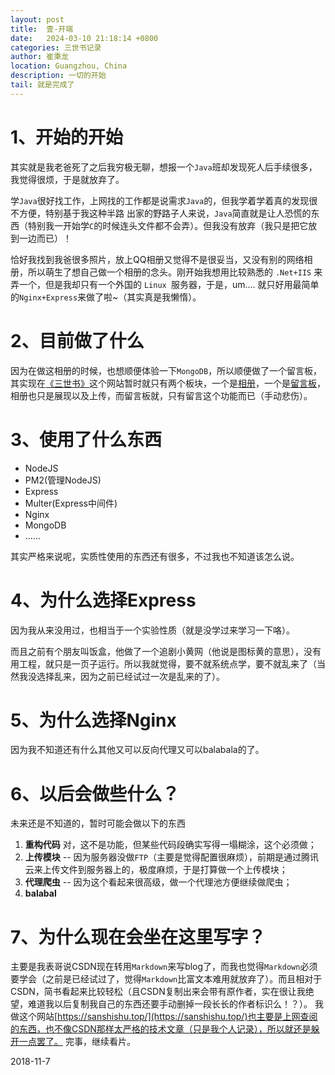 ```yaml
---
layout: post
title:  壹-开端
date:   2024-03-10 21:18:14 +0800
categories: 三世书记录
author: 崔秉龙
location: Guangzhou, China
description: 一切的开始
tail: 就是完成了
---
```


# 1、开始的开始
其实就是我老爸死了之后我穷极无聊，想报一个`Java`班却发现死人后手续很多，我觉得很烦，于是就放弃了。

学`Java`很好找工作，上网找的工作都是说需求`Java`的，但我学着学着真的发现很不方便，特别基于我这种半路 出家的野路子人来说，`Java`简直就是让人恐慌的东西（特别我一开始学`C`的时候连头文件都不会弄）。但我没有放弃（我只是把它放到一边而已）！

恰好我找到我爸很多照片，放上QQ相册又觉得不是很妥当，又没有别的网络相册，所以萌生了想自己做一个相册的念头。刚开始我想用比较熟悉的 `.Net+IIS` 来弄一个，但是我却只有一个外国的 `Linux `服务器，于是，um....
就只好用最简单的`Nginx+Express`来做了啦~（其实真是我懒惰）。

# 2、目前做了什么
因为在做这相册的时候，也想顺便体验一下`MongoDB`，所以顺便做了一个留言板，其实现在[《三世书》](https://sanshishu.top)这个网站暂时就只有两个板块，一个是[相册](https://sanshishu.top/photo/)，一个是[留言板](https://sanshishu.top/bbs/)，相册也只是展现以及上传，而留言板就，只有留言这个功能而已（手动悲伤）。

# 3、使用了什么东西
- NodeJS
- PM2(管理NodeJS)
- Express
- Multer(Express中间件)
- Nginx
- MongoDB
- ......

其实严格来说呢，实质性使用的东西还有很多，不过我也不知道该怎么说。

# 4、为什么选择Express
因为我从来没用过，也相当于一个实验性质（就是没学过来学习一下咯）。

而且之前有个朋友叫饭盒，他做了一个追剧小黄网（他说是图标黄的意思），没有用工程，就只是一页子运行。所以我就觉得，要不就系统点学，要不就乱来了（当然我没选择乱来，因为之前已经试过一次是乱来的了）。

# 5、为什么选择Nginx
因为我不知道还有什么其他又可以反向代理又可以balabala的了。

# 6、以后会做些什么？
未来还是不知道的，暂时可能会做以下的东西

1. **重构代码** 对，这不是功能，但某些代码段确实写得一塌糊涂，这个必须做；
2. **上传模块** -- 因为服务器没做`FTP`（主要是觉得配置很麻烦），前期是通过腾讯云来上传文件到服务器上的，极度麻烦，于是打算做一个上传模块；
3. **代理爬虫** -- 因为这个看起来很高级，做一个代理池方便继续做爬虫；
4. **balabal**

# 7、为什么现在会坐在这里写字？
主要是我表哥说CSDN现在转用`Markdown`来写blog了，而我也觉得`Markdown`必须要学会（之前是已经试过了，觉得`Markdown`比富文本难用就放弃了）。而且相对于CSDN，简书看起来比较轻松（且CSDN复制出来会带有原作者，实在很让我绝望，难道我以后复制我自己的东西还要手动删掉一段长长的作者标识么！？）。
我做这个网站[https://sanshishu.top/](https://sanshishu.top/)也主要是上网查阅的东西，也不像CSDN那样太严格的技术文章（只是我个人记录），所以就还是躲开一点罢了。
完事，继续看片。

2018-11-7
